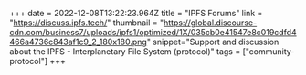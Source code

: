 +++
date = 2022-12-08T13:22:23.964Z
title = "IPFS Forums"
link = "https://discuss.ipfs.tech/"
thumbnail = "https://global.discourse-cdn.com/business7/uploads/ipfs1/optimized/1X/035cb0e41547e8c019cdfd4466a4736c843af1c9_2_180x180.png"
snippet="Support and discussion about the IPFS - Interplanetary File System (protocol)"
tags = ["community-protocol"]
+++
